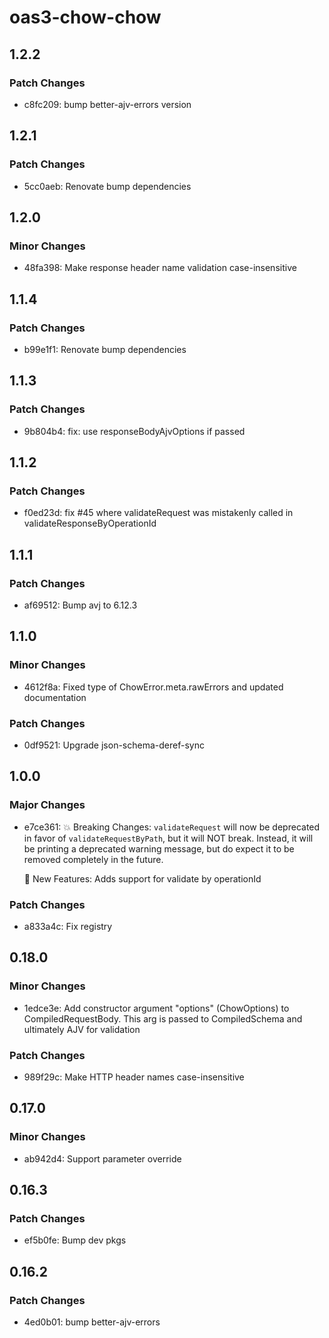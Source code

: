# oas3-chow-chow

## 1.2.2

### Patch Changes

- c8fc209: bump better-ajv-errors version

## 1.2.1

### Patch Changes

- 5cc0aeb: Renovate bump dependencies

## 1.2.0

### Minor Changes

- 48fa398: Make response header name validation case-insensitive

## 1.1.4

### Patch Changes

- b99e1f1: Renovate bump dependencies

## 1.1.3

### Patch Changes

- 9b804b4: fix: use responseBodyAjvOptions if passed

## 1.1.2

### Patch Changes

- f0ed23d: fix #45 where validateRequest was mistakenly called in validateResponseByOperationId

## 1.1.1

### Patch Changes

- af69512: Bump avj to 6.12.3

## 1.1.0

### Minor Changes

- 4612f8a: Fixed type of ChowError.meta.rawErrors and updated documentation

### Patch Changes

- 0df9521: Upgrade json-schema-deref-sync

## 1.0.0

### Major Changes

- e7ce361: 💥 Breaking Changes:
  `validateRequest` will now be deprecated in favor of `validateRequestByPath`, but it will NOT break. Instead, it will be printing a deprecated warning message, but do expect it to be removed completely in the future.

  🎁 New Features:
  Adds support for validate by operationId

### Patch Changes

- a833a4c: Fix registry

## 0.18.0

### Minor Changes

- 1edce3e: Add constructor argument "options" (ChowOptions) to CompiledRequestBody. This arg is passed to CompiledSchema and ultimately AJV for validation

### Patch Changes

- 989f29c: Make HTTP header names case-insensitive

## 0.17.0

### Minor Changes

- ab942d4: Support parameter override

## 0.16.3

### Patch Changes

- ef5b0fe: Bump dev pkgs

## 0.16.2

### Patch Changes

- 4ed0b01: bump better-ajv-errors
